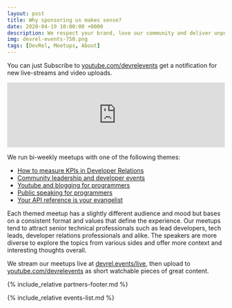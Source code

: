 ```yaml
---
layout: post
title: Why sponsoring us makes sense?
date: 2020-04-19 10:00:00 +0000
description: We respect your brand, love our community and deliver unpon the promise.
img: devrel-events-750.png
tags: [DevRel, Meetups, About]
---
```


You can just Subscribe to [youtube.com/devrelevents](https://www.youtube.com/devrelevents) get a notification for new live-streams and video uploads. 

<div class="embed-youtube">
<iframe width="100%" height="auto" src="https://www.youtube.com/embed/videoseries?list=PLOY5WvYhE7ctJQHhoh73lp87BUFcFECfR" frameborder="0" allow="accelerometer; autoplay; encrypted-media; gyroscope; picture-in-picture" allowfullscreen></iframe></div>

We run bi-weekly meetups with one of the following themes:
* [How to measure KPIs in Developer Relations](https://devrel.events/kpi-devrel-leads/)
* [Community leadership and developer events](https://devrel.events/online-conferences-virtual-events/)
* [Youtube and blogging for programmers](https://devrel.events/youtube-dev-blogs-tech-influencers-meetup/)
* [Public speaking for programmers](https://devrel.events/technical-speaking-training-workshop/)
* [ Your API reference is your evangelist](https://devrel.events/openapi-developer-manuals-api-reference/)

Each themed meetup has a slightly different audience and mood but bases on a consistent format and values that define the experience.
Our meetups tend to attract senior technical professionals such as lead developers, tech leads, developer relations professionals and alike.
The speakers are more diverse to explore the topics from various sides and offer more context and interesting thoughts overall. 

We stream our meetups live at [devrel.events/live](https://devrel.events/live), then upload to [youtube.com/devrelevents](https://www.youtube.com/devrelevents) as short watchable pieces of great content.

{% include_relative partners-footer.md %}

{% include_relative events-list.md %}